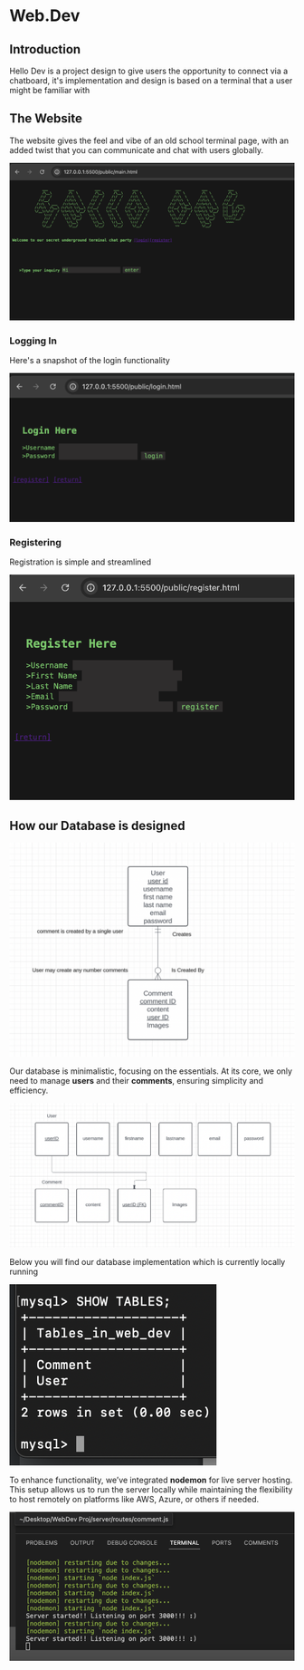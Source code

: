 # Web.Dev

## Introduction 

Hello Dev is a project design to give users the opportunity to connect via a chatboard, it's implementation and design is based on a terminal that a user might be familiar with 

## The Website

The website gives the feel and vibe of an old school terminal page, with an added twist that you can communicate and chat with users globally.

![Image](./public/images/mainpage.png)


### Logging In

Here's a snapshot of the login functionality

![Image](./public/images/loginimg.png)


### Registering

Registration is simple and streamlined

![Image](./public/images/register.png)


## How our Database is designed 

![Image](./public/images/ERD_HelloDev_Proj.png)

Our database is minimalistic, focusing on the essentials. At its core, we only need to manage **users** and their **comments**, ensuring simplicity and efficiency.

![Image](./public/images/3NF%20Hello_Dev.png)

Below you will find our database implementation which is currently locally running

![Image](./public/images/sqltables.png)

To enhance functionality, we’ve integrated **nodemon** for live server hosting. This setup allows us to run the server locally while maintaining the flexibility to host remotely on platforms like AWS, Azure, or others if needed.

![Image](./public/images/nodemonlive.png)



